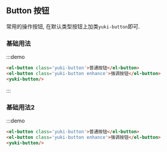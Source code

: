 ## Button 按钮
常用的操作按钮, 在默认类型按钮上加类`yuki-button`即可.
&emsp;&emsp;

### 基础用法
:::demo

```html
<el-button class='yuki-button'>普通按钮</el-button>
<el-button class='yuki-button enhance'>强调按钮</el-button>
<yuki-button/>
```


:::
### 基础用法2
:::demo

```html
<el-button class='yuki-button'>普通按钮</el-button>
<el-button class='yuki-button enhance'>强调按钮</el-button>
<yuki-button/>
```
